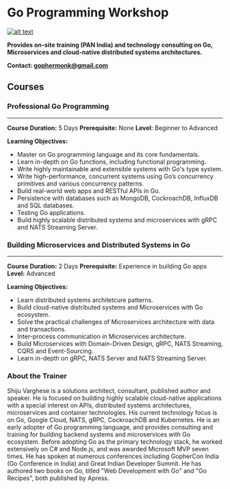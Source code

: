 # Go Programming Workshop
[![alt text](https://github.com/shijuvar/gokit/blob/master/img/gopher_kubernetes.png "Gopher")](https://medium.com/@shijuvar)

**Provides on-site training (PAN India) and technology consulting on Go, Microservices and cloud-native distributed systems architectures.** 

**Contact: gophermonk@gmail.com**  


## Courses
### Professional Go Programming 
-------------------------------
**Course Duration:**  5 Days
**Prerequisite:**  None
**Level:** Beginner to Advanced 

**Learning Objectives:** 
*	Master on Go programming language and its core fundamentals.
*	Learn in-depth on Go functions, including functional programming.
*	Write highly maintainable and extensible systems with Go's type system.
*	Write high-performance, concurrent systems using Go’s concurrency primitives and various concurrency patterns.
*	Build real-world web apps and RESTful APIs in Go.
*	Persistence with databases such as MongoDB, CockroachDB, InfluxDB and SQL databases.
*	Testing Go applications. 
*	Build highly scalable distributed systems and microservices with gRPC and NATS Streaming Server.


### Building Microservices and Distributed Systems in Go
--------------------------------------------------------
**Course Duration:**  2 Days
**Prerequisite:**  Experience in building Go apps 
**Level:** Advanced 

**Learning Objectives:** 
* Learn distributed systems architetcure patterns.
*	Build cloud-native distributed systems and Microservices with Go ecosystem.
*	Solve the practical challenges of Microservices architecture with data and transactions.
*	Inter-process communication in Microservices architecture. 
*	Build Microservices with Domain-Driven Design, gRPC, NATS Streaming, CQRS and Event-Sourcing.
*	Learn in-depth on gRPC, NATS Server and NATS Streaming Server.


### About the Trainer
Shiju Varghese is a solutions architect, consultant, published author and speaker. He is focused on building highly scalable cloud-native applications with a special interest on APIs, distributed systems architectures, microservices and container technologies. His current technology focus is on Go, Google Cloud, NATS, gRPC, CockroachDB and Kubernetes. He is an early adopter of Go programming language, and provides consulting and training for building backend systems and microservices with Go ecosystem. Before adopting Go as the primary technology stack, he worked extensively on C# and Node.js, and was awarded Microsoft MVP seven times. He has spoken at numerous conferences including GopherCon India (Go Conference in India) and Great Indian Developer Summit. He has authored two books on Go, titled "Web Development with Go" and "Go Recipes", both published by Apress.
